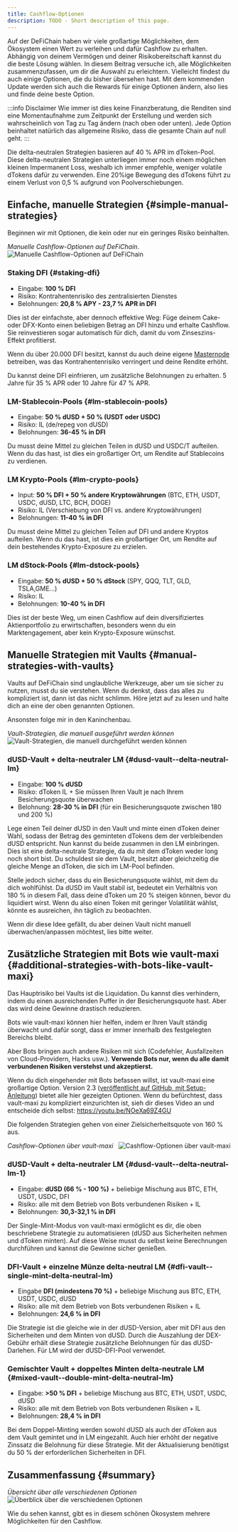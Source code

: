 ```yaml
---
title: Cashflow-Optionen
description: TODO - Short description of this page.
---
```


Auf der DeFiChain haben wir viele großartige Möglichkeiten, dem Ökosystem einen Wert zu verleihen und dafür Cashflow zu erhalten. Abhängig von deinem Vermögen und deiner Risikobereitschaft kannst du die beste Lösung wählen. In diesem Beitrag versuche ich, alle Möglichkeiten zusammenzufassen, um dir die Auswahl zu erleichtern. Vielleicht findest du auch einige Optionen, die du bisher übersehen hast. Mit dem kommenden Update werden sich auch die Rewards für einige Optionen ändern, also lies und finde deine beste Option.

:::info Disclaimer
Wie immer ist dies keine Finanzberatung, die Renditen sind eine Momentaufnahme zum Zeitpunkt der Erstellung und werden sich wahrscheinlich von Tag zu Tag ändern (nach oben oder unten). Jede Option beinhaltet natürlich das allgemeine Risiko, dass die gesamte Chain auf null geht.
:::

Die delta-neutralen Strategien basieren auf 40 % APR im dToken-Pool. Diese delta-neutralen Strategien unterliegen immer noch einem möglichen kleinen Impermanent Loss, weshalb ich immer empfehle, weniger volatile dTokens dafür zu verwenden. Eine 20%ige Bewegung des dTokens führt zu einem Verlust von 0,5 % aufgrund von Poolverschiebungen.

## Einfache, manuelle Strategien {#simple-manual-strategies}

Beginnen wir mit Optionen, die kein oder nur ein geringes Risiko beinhalten.

*Manuelle Cashflow-Optionen auf DeFiChain*.  
![Manuelle Cashflow-Optionen auf DeFiChain](./../media/cashflow_options_DE_01.png)

### Staking DFI {#staking-dfi}

- Eingabe: **100 % DFI**
- Risiko: Kontrahentenrisiko des zentralisierten Dienstes
- Belohnungen: **20,8 % APY - 23,7 % APR in DFI**

Dies ist der einfachste, aber dennoch effektive Weg: Füge deinem Cake- oder DFX-Konto einen beliebigen Betrag an DFI hinzu und erhalte Cashflow. Sie reinvestieren sogar automatisch für dich, damit du vom Zinseszins-Effekt profitierst.

Wenn du über 20.000 DFI besitzt, kannst du auch deine eigene [Masternode](./Masternode.md) betreiben, was das Kontrahentenrisiko verringert und deine Rendite erhöht.

Du kannst deine DFI einfrieren, um zusätzliche Belohnungen zu erhalten. 5 Jahre für 35 % APR oder 10 Jahre für 47 % APR.

### LM-Stablecoin-Pools {#lm-stablecoin-pools}

- Eingabe: **50 % dUSD + 50 % (USDT oder USDC)**
- Risiko: IL (de/repeg von dUSD)
- Belohnungen: **36-45 % in DFI**

Du musst deine Mittel zu gleichen Teilen in dUSD und USDC/T aufteilen. Wenn du das hast, ist dies ein großartiger Ort, um Rendite auf Stablecoins zu verdienen.

### LM Krypto-Pools {#lm-crypto-pools}

- Input: **50 % DFI + 50 % andere Kryptowährungen** (BTC, ETH, USDT, USDC, dUSD, LTC, BCH, DOGE)
- Risiko: IL (Verschiebung von DFI vs. andere Kryptowährungen)
- Belohnungen: **11-40 % in DFI**

Du musst deine Mittel zu gleichen Teilen auf DFI und andere Kryptos aufteilen. Wenn du das hast, ist dies ein großartiger Ort, um Rendite auf dein bestehendes Krypto-Exposure zu erzielen.

### LM dStock-Pools {#lm-dstock-pools}

- Eingabe: **50 % dUSD + 50 % dStock** (SPY, QQQ, TLT, GLD, TSLA,GME...)
- Risiko: IL
- Belohnungen: **10-40 % in DFI**

Dies ist der beste Weg, um einen Cashflow auf dein diversifiziertes Aktienportfolio zu erwirtschaften, besonders wenn du ein Marktengagement, aber kein Krypto-Exposure wünschst.

## Manuelle Strategien mit Vaults {#manual-strategies-with-vaults}

Vaults auf DeFiChain sind unglaubliche Werkzeuge, aber um sie sicher zu nutzen, musst du sie verstehen. Wenn du denkst, dass das alles zu kompliziert ist, dann ist das nicht schlimm. Höre jetzt auf zu lesen und halte dich an eine der oben genannten Optionen.

Ansonsten folge mir in den Kaninchenbau.

*Vault-Strategien, die manuell ausgeführt werden können*  
![Vault-Strategien, die manuell durchgeführt werden können](./../media/cashflow_options_DE_02.png)

### dUSD-Vault + delta-neutraler LM {#dusd-vault--delta-neutral-lm}

- Eingabe: **100 % dUSD**
- Risiko: dToken IL + Sie müssen Ihren Vault je nach Ihrem Besicherungsquote überwachen
- Belohnung: **28-30 % in DFI** (für ein Besicherungsquote zwischen 180 und 200 %)

Lege einen Teil deiner dUSD in den Vault und minte einen dToken deiner Wahl, sodass der Betrag des geminteten dTokens dem der verbleibenden dUSD entspricht. Nun kannst du beide zusammen in den LM einbringen. Dies ist eine delta-neutrale Strategie, da du mit dem dToken weder long noch short bist. Du schuldest sie dem Vault, besitzt aber gleichzeitig die gleiche Menge an dToken, die sich im LM-Pool befinden.

Stelle jedoch sicher, dass du ein Besicherungsquote wählst, mit dem du dich wohlfühlst. Da dUSD im Vault stabil ist, bedeutet ein Verhältnis von 180 % in diesem Fall, dass deine dToken um 20 % steigen können, bevor du liquidiert wirst. Wenn du also einen Token mit geringer Volatilität wählst, könnte es ausreichen, ihn täglich zu beobachten.

Wenn dir diese Idee gefällt, du aber deinen Vault nicht manuell überwachen/anpassen möchtest, lies bitte weiter.

## Zusätzliche Strategien mit Bots wie vault-maxi {#additional-strategies-with-bots-like-vault-maxi}

Das Hauptrisiko bei Vaults ist die Liquidation. Du kannst dies verhindern, indem du einen ausreichenden Puffer in der Besicherungsquote hast. Aber das wird deine Gewinne drastisch reduzieren.

Bots wie vault-maxi können hier helfen, indem er Ihren Vault ständig überwacht und dafür sorgt, dass er immer innerhalb des festgelegten Bereichs bleibt.

Aber Bots bringen auch andere Risiken mit sich (Codefehler, Ausfallzeiten von Cloud-Providern, Hacks usw.). **Verwende Bots nur, wenn du alle damit verbundenen Risiken verstehst und akzeptierst.**

Wenn du dich eingehender mit Bots befassen willst, ist vault-maxi eine großartige Option. Version 2.3 ([veröffentlicht auf GitHub, mit Setup-Anleitung](https://github.com/kuegi/defichain_maxi/releases/tag/v2.3)) bietet alle hier gezeigten Optionen. Wenn du befürchtest, dass vault-maxi zu kompliziert einzurichten ist, sieh dir dieses Video an und entscheide dich selbst: https://youtu.be/NOeXa69Z4GU

Die folgenden Strategien gehen von einer Zielsicherheitsquote von 160 % aus.

*Cashflow-Optionen über vault-maxi*  
![Cashflow-Optionen über vault-maxi](../media/cashflow_options_DE_03.png)

### dUSD-Vault + delta-neutraler LM {#dusd-vault--delta-neutral-lm-1}

- Eingabe: **dUSD (66 % - 100 %)** + beliebige Mischung aus BTC, ETH, USDT, USDC, DFI
- Risiko: alle mit dem Betrieb von Bots verbundenen Risiken + IL
- Belohnungen: **30,3-32,1 % in DFI**

Der Single-Mint-Modus von vault-maxi ermöglicht es dir, die oben beschriebene Strategie zu automatisieren (dUSD aus Sicherheiten nehmen und dToken minten). Auf diese Weise musst du selbst keine Berechnungen durchführen und kannst die Gewinne sicher genießen.

### DFI-Vault + einzelne Münze delta-neutral LM {#dfi-vault--single-mint-delta-neutral-lm}

- Eingabe **DFI (mindestens 70 %)** + beliebige Mischung aus BTC, ETH, USDT, USDC, dUSD
- Risiko: alle mit dem Betrieb von Bots verbundenen Risiken + IL
- Belohnungen: **24,6 % in DFI**

Die Strategie ist die gleiche wie in der dUSD-Version, aber mit DFI aus den Sicherheiten und dem Minten von dUSD. Durch die Auszahlung der DEX-Gebühr erhält diese Strategie zusätzliche Belohnungen für das dUSD-Darlehen. Für LM wird der dUSD-DFI-Pool verwendet.

### Gemischter Vault + doppeltes Minten delta-neutrale LM {#mixed-vault--double-mint-delta-neutral-lm}

- Eingabe: **>50 % DFI** + beliebige Mischung aus BTC, ETH, USDT, USDC, dUSD
- Risiko: alle mit dem Betrieb von Bots verbundenen Risiken + IL
- Belohnungen: **28,4 % in DFI**

Bei dem Doppel-Minting werden sowohl dUSD als auch der dToken aus dem Vault gemintet und in LM eingezahlt. Auch hier erhöht der negative Zinssatz die Belohnung für diese Strategie. Mit der Aktualisierung benötigst du 50 % der erforderlichen Sicherheiten in DFI.

## Zusammenfassung {#summary}

*Übersicht über alle verschiedenen Optionen*  
![Überblick über die verschiedenen Optionen](../media/cashflow_options_DE_04.png)

Wie du sehen kannst, gibt es in diesem schönen Ökosystem mehrere Möglichkeiten für den Cashflow.
